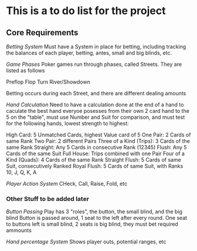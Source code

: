 # This is a to do list for the project

## Core Requirements

*Betting System*
Must have a System in place for betting, including tracking the balances of each player, betting, antes, small and big blinds, etc.


*Game Phases*
Poker games run through phases, called Streets. They are listed as follows

Preflop
Flop
Turn
River/Showdown

Betting occurs during each Street, and there are different dealing amounts


*Hand Calculation*
Need to have a calculation done at the end of a hand to caculate the best hand everyoe posesses from their own 2 card hand to the 5 on the "table", must use Number and Suit for comparison, and must test for the following hands, lowest strength to highest:

High Card: 5 Unmatched Cards, highest Value card of 5
One Pair: 2 Cards of same Rank
Two Pair: 2 different Pairs
Three of a Kind (Trips): 3 Cards of the same Rank
Straight: Any 5 Cards in consecutive Rank (12345)
Flush: Any 5 Cards of the same Suit
Full House: Trips combined with one Pair
Four of a Kind (Quads): 4 Cards of the same Rank
Straight Flush: 5 Cards of same Suit, consecutively Ranked
Royal Flush: 5 Cards of same Suit, with Ranks 10, J, Q, K, A

*Player Action System*
CHeck, Call, Raise, Fold, etc



### Other Stuff to be added later


*Button Passing*
Play has 3 "roles", the button, the small blind, and the big blind
Button is passed around, 1 seat to the left after every round. One seat to buttons left is small blind, 2 seats is big blind, they must bet required ammounts

*Hand percentage System*
Shows player outs, potential ranges, etc